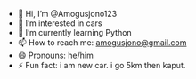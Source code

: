 - 👋 Hi, I’m @Amogusjono123
- 👀 I’m interested in cars
- 🌱 I’m currently learning Python
- 📫 How to reach me: amogusjono@gmail.com
- 😄 Pronouns: he/him
- ⚡ Fun fact: i am new car. i go 5km then kaput.

<!---
Amogusjono123/Amogusjono123 is a ✨ special ✨ repository because its `README.md` (this file) appears on your GitHub profile.
You can click the Preview link to take a look at your changes.
--->
